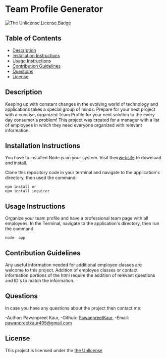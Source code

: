 # Team Profile Generator

[![The Unlicense License Badge](https://img.shields.io/badge/license-The_Unlicense-blue)](https://choosealicense.com/licenses/unlicense/)

## Table of Contents

- [Description](#description)
- [Installation Instructions](#installation-instructions)
- [Usage Instructions](#usage-instructions)
- [Contribution Guidelines](#contribution-guidelines)
- [Questions](#questions)
- [License](#license)

## Description

Keeping up with constant changes in the evolving world of technology and applications takes a special group of minds. Prepare for your next project with a concise, organized Team Profile for your next solution to the every day consumer's problem! This project was created for a manager with a list of employees in which they need everyone organized with relevant information.

## Installation Instructions

You have to installed Node.js on your system. Visit their[website](https://nodejs.org/en/) to download and install.

Clone this repository code in your terminal and navigate to the application's directory, then used the command:

```
npm install or
npm install inquirer

```

## Usage Instructions

Organize your team profile and have a professional team page with all employees.
In the Terminal, navigate to the application's directory, then run the command:

```
node  app

```
## Contribution  Guidelines

Any useful information needed for additional employee classes are welcome to this project. Addition of employee classes or contact information portions of the html require the addition of relevant questions and ID's to match the information. 

## Questions

In case you have any questions about the project then contact me:

-Author: Pawanpreet Kaur,
-Github: [PawanpreetKaur](https://github.com/pawan495),
-Email: pawanpreetkaur495@gmail.com

## License

This project is licensed under the [the Unlicense](https://choosealicense.com/licenses/unlicense/)


